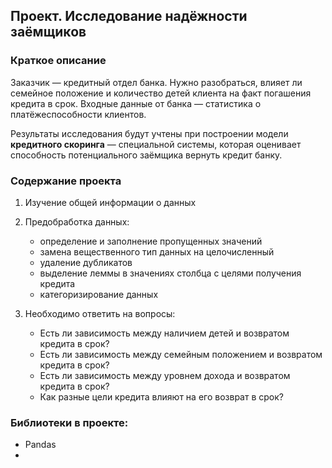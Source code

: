 ## Проект. Исследование надёжности заёмщиков
### Краткое описание  

Заказчик — кредитный отдел банка. Нужно разобраться, влияет ли семейное положение и количество детей клиента на факт погашения кредита в срок. Входные данные от банка — статистика о платёжеспособности клиентов.

Результаты исследования будут учтены при построении модели **кредитного скоринга** — специальной системы, которая оценивает способность потенциального заёмщика вернуть кредит банку.

### Содержание проекта
1. Изучение общей информации о данных

2. Предобработка данных:
    - определение и заполнение пропущенных значений
    - замена вещественного тип данных на целочисленный
    - удаление дубликатов
    - выделение леммы в значениях столбца с целями получения кредита
    - категоризирование данных
    
3. Необходимо ответить на вопросы:
    - Есть ли зависимость между наличием детей и возвратом кредита в срок?
    - Есть ли зависимость между семейным положением и возвратом кредита в срок?
    - Есть ли зависимость между уровнем дохода и возвратом кредита в срок?
    - Как разные цели кредита влияют на его возврат в срок?

### Библиотеки в проекте:
- Pandas
- 
